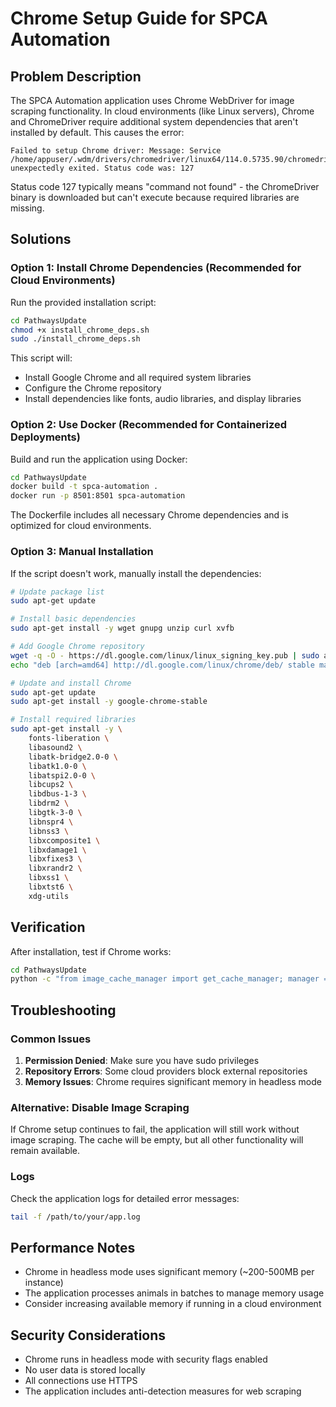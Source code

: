 # Chrome Setup Guide for SPCA Automation

## Problem Description

The SPCA Automation application uses Chrome WebDriver for image scraping functionality. In cloud environments (like Linux servers), Chrome and ChromeDriver require additional system dependencies that aren't installed by default. This causes the error:

```
Failed to setup Chrome driver: Message: Service /home/appuser/.wdm/drivers/chromedriver/linux64/114.0.5735.90/chromedriver unexpectedly exited. Status code was: 127
```

Status code 127 typically means "command not found" - the ChromeDriver binary is downloaded but can't execute because required libraries are missing.

## Solutions

### Option 1: Install Chrome Dependencies (Recommended for Cloud Environments)

Run the provided installation script:

```bash
cd PathwaysUpdate
chmod +x install_chrome_deps.sh
sudo ./install_chrome_deps.sh
```

This script will:
- Install Google Chrome and all required system libraries
- Configure the Chrome repository
- Install dependencies like fonts, audio libraries, and display libraries

### Option 2: Use Docker (Recommended for Containerized Deployments)

Build and run the application using Docker:

```bash
cd PathwaysUpdate
docker build -t spca-automation .
docker run -p 8501:8501 spca-automation
```

The Dockerfile includes all necessary Chrome dependencies and is optimized for cloud environments.

### Option 3: Manual Installation

If the script doesn't work, manually install the dependencies:

```bash
# Update package list
sudo apt-get update

# Install basic dependencies
sudo apt-get install -y wget gnupg unzip curl xvfb

# Add Google Chrome repository
wget -q -O - https://dl.google.com/linux/linux_signing_key.pub | sudo apt-key add -
echo "deb [arch=amd64] http://dl.google.com/linux/chrome/deb/ stable main" | sudo tee /etc/apt/sources.list.d/google-chrome.list

# Update and install Chrome
sudo apt-get update
sudo apt-get install -y google-chrome-stable

# Install required libraries
sudo apt-get install -y \
    fonts-liberation \
    libasound2 \
    libatk-bridge2.0-0 \
    libatk1.0-0 \
    libatspi2.0-0 \
    libcups2 \
    libdbus-1-3 \
    libdrm2 \
    libgtk-3-0 \
    libnspr4 \
    libnss3 \
    libxcomposite1 \
    libxdamage1 \
    libxfixes3 \
    libxrandr2 \
    libxss1 \
    libxtst6 \
    xdg-utils
```

## Verification

After installation, test if Chrome works:

```bash
cd PathwaysUpdate
python -c "from image_cache_manager import get_cache_manager; manager = get_cache_manager(); driver = manager.setup_driver(); print('Chrome setup successful!' if driver else 'Chrome setup failed'); driver.quit() if driver else None"
```

## Troubleshooting

### Common Issues

1. **Permission Denied**: Make sure you have sudo privileges
2. **Repository Errors**: Some cloud providers block external repositories
3. **Memory Issues**: Chrome requires significant memory in headless mode

### Alternative: Disable Image Scraping

If Chrome setup continues to fail, the application will still work without image scraping. The cache will be empty, but all other functionality will remain available.

### Logs

Check the application logs for detailed error messages:

```bash
tail -f /path/to/your/app.log
```

## Performance Notes

- Chrome in headless mode uses significant memory (~200-500MB per instance)
- The application processes animals in batches to manage memory usage
- Consider increasing available memory if running in a cloud environment

## Security Considerations

- Chrome runs in headless mode with security flags enabled
- No user data is stored locally
- All connections use HTTPS
- The application includes anti-detection measures for web scraping 